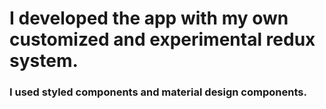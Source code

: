 # I developed the app with my own customized and experimental redux system.

### I used styled components and material design components.
